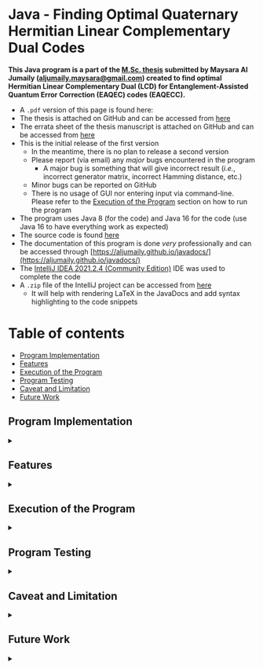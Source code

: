 ﻿[comment]: <> (This is a comment, it will not be included)

# Java - Finding Optimal Quaternary Hermitian Linear Complementary Dual Codes

**This Java program is a part of
the [M.Sc. thesis](https://dr.library.brocku.ca/handle/10464/15405)
submitted by Maysara Al Jumaily (aljumaily.maysara@gmail.com) created to find
optimal Hermitian Linear Complementary Dual (LCD) for Entanglement-Assisted
Quantum Error Correction (EAQEC) codes (EAQECC).**

- A `.pdf` version of this page is found here:
- The thesis is attached on GitHub and can be accessed from
  [here](https://github.com/Aljumaily/javadocs/blob/master/MSc_Thesis_Manuscript_Errata.pdf)
- The errata sheet of the thesis manuscript is attached on GitHub and can be
  accessed from
  [here](https://github.com/Aljumaily/javadocs/blob/master/MSc_Thesis_Manuscript_Errata.pdf)
- This is the initial release of the first version
    - In the meantime, there is no plan to release a second version
    - Please report (via email) any _major_ bugs encountered in the program
        - A major bug is something that will give incorrect result (_i.e._,
          incorrect generator matrix, incorrect Hamming distance, etc.)
    - Minor bugs can be reported on GitHub
    - There is no usage of GUI nor entering input via command-line. Please refer
      to the [Execution of the Program](#execution) section on how to run the
      program
- The program uses Java 8 (for the code) and Java 16 for the code  (use Java 16
  to have everything work as expected)
- The source code is found
  [here](https://github.com/Aljumaily/javadocs/tree/master/hlcd-project)
- The documentation of this program is done _very_ professionally and can be
  accessed
  through [https://aljumaily.github.io/javadocs/](https://aljumaily.github.io/javadocs/)
- The
  [IntelliJ IDEA 2021.2.4 (Community Edition)](https://www.jetbrains.com/idea/download/)
  IDE was used to complete the code
- A `.zip` file of the IntelliJ project can be accessed from
  [here](https://github.com/Aljumaily/javadocs/blob/master/hlcd-project.zip)
    - It will help with rendering LaTeX in the JavaDocs and add syntax
      highlighting to the code snippets

# Table of contents

- [Program Implementation](#implementation)
- [Features](#features)
- [Execution of the Program](#execution)
- [Program Testing](#testing)
- [Caveat and Limitation](#caveatAndLimiation)
- [Future Work](#futureWork)

## Program Implementation <a name="implementation"></a>

<details>
  <summary></summary>

### Quaternary Field

The program focused on Hermitian LCD Quaternary codes. The quaternary digits
used are: $0$, $1$, $\omega$ and $\overline{\omega}$, provided that
$\overline{\omega} = \omega + 1 = \omega^2$ and $\omega^3 = 1$. Here are the
addition, multiplication, division and conjugation tables in base 4 (note that
adding in base $4$ is the same as subtracting in base $4$):
<blockquote>
<details>
  <summary>The addition (and subtraction) table</summary>

| $+$ | $0$ | $1$ | $\omega$ | $\overline{\omega}$ |
| --- | --- | --- | --- | --- |
| $0$ | $0$ | $1$ | $\omega$ | $\overline{\omega}$ |
| $1$ | $1$ | $0$ | $\overline{\omega}$ | $\omega$ |
| $\omega$ | $\omega$ | $\overline{\omega}$ | $0$ | $1$ |
| $\overline{\omega}$ | $\overline{\omega}$ | $\omega$ | $1$ | $0$ |

</details>

</blockquote>

<blockquote>
<details>
  <summary>The multiplication table</summary>

| $\times$ | $0$ | $1$ | $\omega$ | $\overline{\omega}$ |
| --- | --- | --- | --- | --- |
| $0$ | $0$ | $0$ | $0$ | $0$ |
| $1$ | $0$ | $1$ | $\omega$ | $\overline{\omega}$ |
| $\omega$ | $0$ | $\omega$ | $\overline{\omega}$ | $1$ |
| $\overline{\omega}$ | $0$ | $\overline{\omega}$ | $1$ | $\omega$ |

</details>

</blockquote>

<blockquote>
<details>
  <summary>The division table</summary>

| $\div$ | $0$ | $1$ | $\omega$ | $\overline{\omega}$ |
| --- | --- | --- | --- | --- |
| $0$ | -- | $0$ | $0$ | $0$ |
| $1$ | -- | $1$ | $\overline{\omega}$ | $\omega$ |
| $\omega$ | -- | $\omega$ | $1$ | $\overline{\omega}$ |
| $\overline{\omega}$ | -- | $\overline{\omega}$ | $\omega$ | $1$ |

</details>

</blockquote>

<blockquote>
<details>
  <summary>The conjugation of the elements</summary>

| $x$ | $x^\dagger$ |
| --- | --- |
| $0$ | $0$ |
| $1$ | $1$ |
| $\omega$ | $\overline{\omega}$ |
| $\overline{\omega}$ | $\omega$ |

</details>

</blockquote>

<blockquote>
<details>
  <summary>The digital representation of quaternary elements in code</summary>

| $x$ | Decimal | Binary |
| --- | --- | --- |
| $0$ | $0$ | $00$ |
| $1$ | $1$ | $01$ |
| $\omega$ | $2$ | $10$ |
| $\overline{\omega}$ | $3$ | $11$ |

</details>

</blockquote>

### Java Implementation

- A `long`, which is 64-bit two's complement integer, is used to represent a
  vector/codeword in the program
- A matrix is a 1-D array of `long`s
- All operations on vectors and matrices are done through binary manipulation
- The default constructors of classes in `hlcd.parameters` are hardcoded with
  initial values in the case where the parameters are not explicitly specified

The two crucial parameters are found in `hlcd.parameters.CodeParameters`. They
are `appendIdentity` and `restrictCodewordGeneration`. Both should always
be `true`. Appending the identity will cut down the search space as any
generator matrix can be written in standard form
$\left[\begin{array}{c|c}I & P\end{array}\right]$, where $I$ is the identity
matrix and $P$ is some other matrix. Placing a restriction on the codeword
generation will further cut down the search space. It will hard code the top row
to the appropriate number of $1$'s. Also, it will generate a subvector (defined
next) where the first nonzero element from the left side is $1$. In the program,
a _subvector_ or _subcodeword_ refers to the right-side of the vector _without_
appending the portion found in the identity matrix. The class
`hlcd.operations.VectorGenerator` goes into this further in the documentation.

### The mechanics of the program

The classes `hlcd.operations.VectorGenerator` and `hlcd.linearCode.Code` are the
crucial components of the program.

The `VectorGenerator` class contains the parameters `appendIdentity`
and `restrictCodewordGeneration`. In the case where

- `appendIdentity` is `false` and `restrictCodewordGeneration` is `false`, the
  vector generation will start at vector `0` and increment by `1` until a vector
  that satisfies the minimum weight of the code is found. The
  method `getNextFullVector()` is used to return the next valid vector that
  satisfies the minimum weight. This will continue until all $4^n - 1$ vectors
  have been examined, _i.e._, all vectors in the search space. Then, the program
  will backtrack or conclude there doesn't exist a code with the specified `n`
  , `k` and `d` values when the top row examined all the vectors in search space
    - It is the slowest of all options and its usage is discouraged
- `appendIdentity` is `false` and `restrictCodewordGeneration` is `true`
    - The program will automatically change `appendIdentity` to `true`
- `appendIdentity` is `true` and `restrictCodewordGeneration` is `false`, the
  vector generation will examine $4^{n - k} - 1$ vectors
- `appendIdentity` is `true` and `restrictCodewordGeneration` is `true`
    - The starting vector will consist of `d-1` ones in the subvector of the $P$
      matrix and continues until it examines $4^{n - k - 1} - 1$ vectors
        - At the worst case, the far-left cell in the $P$ matrix will be
          hardcoded to $1$, which will leave us with $n - k - 1$ cells in $P$ to
          increment
    - This is the default case use in `hlcd.parameters.CodeParameters`

Furthermore, in the case where `restrictCodewordGeneration` is `false`, then the
vector generator will traverse through the vectors as expected. However, if it
is set to `true` (and provided that `appendIdentity` is `true` implicitly or
explicitly), then the top row of the generator matrix will be hardcoded to $d-1$
1's in the $P$ submatrix and the $I$ submatrix will contain a single $1$ making
the entire row to have a weight of $d$. For the subsequent rows, the subcodeword
in the $P$ matrix will have the first nonzero element from the left side as
$1$ (_i.e._, not $2$ nor $3$). This will cut down the space search even further.

The `Code` class will use `VectorGenerator` and recursively populate the
generator matrix using the `backtrack(...)` method. Assume both `appendIdentity`
and `restrictCodewordGeneration` are `true`:

- The very top row will be hardcoded
- A call to the `backtrack` method is performed to populate the next row
    - The vector generator will start at the current subvector and checks if the
      same value can be used while appending the identity subvector for the next
      row
        - For example, if the top row is: $\begin{bmatrix} 1 & 0 & 0 & 0 & 1 & 1
          & 1\end{bmatrix}$, then the next vector that will be examined is
          $\begin{bmatrix} 0 & 1 & 0 & 0 & 1 & 1 & 1\end{bmatrix}$, _not_
          $\begin{bmatrix}0 & 1 & 0 & 0 & 1 & 1 & 2\end{bmatrix}$
        - In case $\begin{bmatrix} 0 & 1 & 0 & 0 & 1 & 1 & 1\end{bmatrix}$
          doesn't work, then it will be incremented to the following:
          $\begin{bmatrix}0 & 1 & 0 & 0 & 1 & 1 & 2\end{bmatrix}$
        - This is different from the original
          construction [Masaaki Harada](https://arxiv.org/pdf/1908.00244.pdf)
          used where for $d \ge 3$, the codewords in matrix $P$ cannot be equal
            - There wasn't a proof to prove they have to be strictly less than
- Assume the vector generator returns a vector that satisfies the minimum weight
    - It will be checked with the other four codewords in the code (which are
      the zero vector, the hardcoded vector and the hardcoded vector multiplied
      by $\omega$ as well as $\overline{\omega}$)
    - In the case where the vector is linearly orthogonal, then it will be
      identified as a codeword and will be placed in the generator matrix
        - Assume this is the case, then two rows are populated in the generator
          matrix and 16 codewords are found
        - A recursive call is performed to populate the next row
            - Assume all the possible vectors examined do not yield a valid
              solution
                - Backtrack to the last populated row
                - Find the next row that is larger than the current one
                - Repeat the process
- Continue until all the rows in the generator matrix are populated
    - This will also establish an ordering in the submatrix $P$ where the
      subvector of the top row is the "smallest" value and the subvector of the
      bottom row is the "largest"
- In case there doesn't exist a code, then the generator matrix will either be a
  null matrix or populated with multiple duplicated rows with all-zero vector in
  the bottom row
- A validator would have to be used to ensure some simple properties of the
  generator matrix and code are satisfied such as all the codewords are unique (
  discussed later)

### Speedups

The most frequent operations are finding the minimum weight of vectors and
performing quaternary multiplication of vectors. Finding the weight of a
quaternary vector is different from calculating the number of ones in a `long`.
There needs to be a modification to the traditional approach used. The code
snippet is copied from
[John Bollinger's answer](https://stackoverflow.com/a/65262283/10082415) and
Java's official `Long` class documents.

```java
private byte getWeightEngine(long v){
    v = (v & 0x5555_5555_5555_5555L) | ((v >>> 1) & 0x5555_5555_5555_5555L);
    v -= (v >>> 1) & 0x5555_5555_5555_5555L;
    v = (v & 0x3333_3333_3333_3333L) + ((v >>> 2) & 0x3333_3333_3333_3333L);
    v = (v + (v >>> 4)) & 0x0F0F_0F0F_0F0F_0F0FL;
    v += v >>> 8;
    v += v >>> 16;
    v += v >>> 32;
    return (byte) (v & 0x7f);
}
```

In the program, it is used in `hlcd.operations.HammingWeight`.

Furthermore, the multiplication of element-by-element quaternary vectors uses
binary manipulation rather than a for-loop, which is at least 100 times faster.
The code snippet is copied from
[Mark Dickinson's answer](https://stackoverflow.com/a/68508932/10082415).

```java
public long multiply(long v1, long v2) {
    long a = (v1 >>> 1) & 0x5555_5555_5555_5555L;
    long b = (v2 >>> 1) & 0x5555_5555_5555_5555L;
    return (((v1 & b) ^ (v2 & a)) << 1) ^ (a & b) ^ (v1 & v2);
}
```

In the program, it is used in `hlcd.operations.GF4Operations`.

To find the multiple of a vector:

- Use `0xAAAA_AAAA_AAAA_AAAAL` to multiply a vector by $\omega$
- Use `0xFFFF_FFFF_FFFF_FFFFL` to multiply a vector by $\overline{\omega}$
- The methods `multiplyByScalarTwo(long v)` and `multiplyByScalarThree(long v)`
  take care of this in the `hlcd.operations.GF4Operations` class

### Storing Codewords

A special array is used to store the codewords. Since the maximum array index
java support is `Integer.MAX_VALUE - 8 = 2147483639`, it is not enough to store
more codewords than this. Instead, the class `hlcd.operations.LongArray`
is created which is a 2-D array, an array of arrays. It will create the
appropriate number of 1-D arrays to satisfy the number of codewords to store. By
default, all the cells will be initialized to the value `0`.

</details>

## Features <a name="features"></a>

<details>
  <summary></summary>

The program checks for invalid input and write warnings when it can manage to
continue running the program but change specific components. For example, if a
specific column in the matrix needs to be replaced by another column of larger
dimension, then a warning is displayed and the first appropriate rows are used.

There exists the ability to write the generator matrix and weight enumerator of
the code to a LaTeX file. Also, the generator matrix (along with its transpose,
Hermitian transpose and $G \cdot \overline{G}^T$) to a Matlab file to check the
matrix properties as well as the code object (however, the program doesn't have
a full support to _open_ a `.bin` file).

There are multiple tests implemented to ensure the validity of the program:

- Checks there doesn't exist codewords whose value is 0 other than the all-zero
  vector
    - Java will initialize all the codewords to `0`
- Ensures all the codewords satisfy the minimum distance `d`
- Scans all the codeword to ensure they are unique and there is no duplicates
- Checking the determinant of $G \cdot \overline{G}^T$ is non-zero, which is a
  necessary condition for a code to be considered as a Hermitian LCD
- Uses the generator matrix and replicate the linear combination and ensures the
  codewords of the code matches the replicated set
- Test the Hermitian LCD property which exhaustively loop through all $base^n$
  vectors in the space
    - Highly not recommended being executed because it will take _a lot_ of time
- Allows for lots of options to be passed:
    - Ability to _significantly_ cut down on the search space
    - Choosing the files to be exported
    - Printing on console the specified options
    - Capability to choose the validator tests that should be executed
- The program is _somewhat_ designed to also include other bases

- The program implemented the ability to:
    - Multiply matrices
    - Find the determinant of a matrix using Bareiss Algorithm (a fraction-free
      algorithm)
        - As it is known that a matrix is invertible if its determinant is
          nonzero
    - Find Transpose and Hermitian form of a matrix
    - _Significantly_ reducing the search space by having the vectors generated
      follow a similar construction
      to [Masaaki Harada](https://arxiv.org/pdf/1908.00244.pdf)'s approach
    - Find the weight enumerator of a code
    - Generate LaTeX outputs
    - Validate the code to ensure no bugs have occurred. This includes:
        - All codewords are unique (_i.e._, there are no duplicates of
          codewords)
        - Ensure all the codewords have valid weights (_i.e._, the minimum
          distance of the code is satisfied)
        - Checking the determinant of $G \cdot \overline{G}^T$ is non-zero (a
          necessary condition for a Hermitian LCD code)
        - Ensure there are no zero vectors other than the all-zero codeword (
          this is used because Java will initialize all the codewords to `0`)
        - The ability to replicate the codewords found by using the generator
          matrix and find all linear combinations again
            - The default set of codewords and the duplicated one _must_ match
        - A way to ensure the Hermitian LCD property is satisfied
            - This is **not** recommended executing at all because it will go
              through all the $4^n$ possible vectors in the space

</details>

## Execution of the Program <a name="execution"></a>

<details>
  <summary></summary>

- First, ensure to hardcode the appropriate paths found in the `hlcd.Paths`
  class
    - There are two variables to handle: `DEFAULT_PATH` and `PARAMETERS_PATH`
    - `DEFAULT_PATH` will specify where the output file will be written in
        - It can be empty and the directory where the project is being executed
          will be used as the default location
    - `PARAMETERS_PATH` specifies the list of parameters that needs to be
      executed (a `.txt` file) along with the directory location, filename
      and `.txt` extension
        - The program will crash and an error message will be displayed if the
          file isn't found
- Executing the program can be done through the `hlcd.run` package
- To run a _single_ parameter using the _simple_ version of the program,
  run `SimpleExecutor` and ensure to specify the appropriate `n`, `k`
  and `d` values found in the constructor
- To run a _single_ parameter using the _complex_ version of the program,
  run `ComplexExecutor` and ensure to specify the appropriate `n`, `k`
  and `d` values found in the constructor along with all the other parameters of
  the program
- Both `SimpleExecutor` and `ComplexExecutor` _do not_
  use `PARAMETERS_PATH` as a single parameter is being tested
- To run _multiple_ parameters, run `ListExecutor` and ensure the parameter list
  file and `PARAMETERS_PATH` are setup correctly (an example of the parameter
  list can be found
  [here](https://github.com/Aljumaily/javadocs/blob/master/hlcd-project/src/optimalParameters.txt))

### Setting up the IntelliJ project:

- As mentioned earlier, the `.zip` file of the project can be found
  [here](https://github.com/Aljumaily/javadocs/blob/master/hlcd-project.zip)
- Once downloaded, open the `.zip` file and extract the single folder found onto
  the Desktop
- Open IntelliJ
    - To open a project, use the shortcut <kbd>CTRL + SHIFT + O</kbd> or
      manually go to File &#8594; Open &#8594; navigate to Desktop and IntelliJ
      should automatically identify it as a project
    - Select it with a single left-click and press the OK button
    - In case a popup window asks to trust the project, trust the project

### Generating JavaDocs with LaTeX and Syntax Highlighting

This explains how to generate JavaDoc using IntelliJ.

- Surround \LaTeX input using `\( ... \)`, _not_ using dollar signs
    - For example, writing will yield `\(e^{i \pi} = -1\)`
      renders <img src="https://render.githubusercontent.com/render/math?math=e^{i \pi} = -1">
- To generate the default JavaDoc (use the shortcut <kbd>CTRL + G</kbd>) or
  navigate to Tools &#8594; Generate JavaDoc
- To generate customized Javadocs, download the `stylesheet.css` file from
  [here](https://github.com/Aljumaily/javadocs/blob/master/hlcd-project/out/production/hlcd-project/javadocs-tools/stylesheet.css)
  then create a file named `options` without an extension (can find the file
  used from here). Write the following in `options` and make sure each option is
  a single line without a linebreak (note that the file paths are absolute using
  Windows but refer to the
  [official documents](docs.oracle.com/javase/9/javadoc/javadoc-command.htm) for
  other operating systems and pay close attention to `\\` and `//` versus `\`
  and `/`):
    - There is a
      [bug](https://intellij-support.jetbrains.com/hc/en-us/requests/3963028)
      in IntelliJ regarding using relative path, instead, just use absolute path
  ```
  -use
  -splitindex
  --main-stylesheet "C:\\hlcd-project\\src\\javadocs-tools\\stylesheet.css"
  -doctitle "<h1>Hermitian Linear Complementary Dual Codes</h1>"
  -windowtitle 'HLCD Javadoc'
  -bottom '<div style="text-align:center"><img alt="Creative Commons License" style="border-width:0" src="https://i.creativecommons.org/l/by-nc-sa/4.0/88x31.png"/><br/>This work is licensed under a <a target="_blank" href="http://creativecommons.org/licenses/by-nc-sa/4.0/">Creative Commons Attribution-NonCommercial-ShareAlike 4.0 International License</a>.<br/>first name last name &copy; year<br/></div>'
  -overview "C:\\hlcd-project\\src\\javadocs-tools\\overview.html"
  --allow-script-in-comments -header "<script id="MathJax-script" async src="https://cdn.jsdelivr.net/npm/mathjax@3/es5/tex-mml-chtml.js">MathJax = {tex: { inlineMath: [['\\\\(', '\\\\)']], displayMath: [['\\\\[', '\\\\]'], ['\\begin{equation}', '\\end{equation}']], digits: /^(?:[0-9]+(?:\\{,\\}[0-9]{3})*(?:\\.[0-9]*)?|\\.[0-9]+)/,}};</script>"
  ```
    - To generate the actual files of JavaDoc (use the shortcut <kbd>CTRL +
      G</kbd>) or navigate to Tools &#8594; Generate JavaDoc and type the
      following in the
      _Other command line
      arguments_: `@"C:\hlcd-project\src\javadocs-tools\options"`
    - In the generated Javadoc folder, there is a `script.js` file. Open it and
      at the very end, append the code found in `syntax-highlighter.txt` that is
      accessed
      from [here](https://github.com/Aljumaily/javadocs/blob/master/hlcd-project/out/production/hlcd-project/javadocs-tools/syntax-highlighter.txt)

</details>

## Program Testing <a name="testing"></a>

<details>
  <summary></summary>

The testing of this program can be found in the package `hlcd.testing`. It
contains two different tests. The first uses Matlab for confirmation and the
other uses Java.

### Operations Tester

The operations of the program are tested and compared to what Matlab generates.
It will test the modified Bareiss Algorithm for finding the determinant of a
matrix as well as matrix multiplication. The Matlab files are generated to be
_manually_ opened in Matlab and executed. It is not done automatically. This
assumes that Matlab is installed on the computer. It is not recommended to use
Matlab's online version because files with gigabytes in size can be generated.

The test `hlcd.testing.matlabChecker.MatlabDeterminantTester` will generate
matlab(s) files and matrices to test the determinant found based on the instance
variables: `path`, `runs`, `iterations`, `minSize` and `maxSize`. To execute the
Matlab files generated, run `matlab_determinant_script_execution.m` that is
found along with the files generated.

The test `hlcd.testing.matlabChecker.MatlabMatrixTester` will generate matlab(
s) files and matrices to test matrix operation (transpose, Hermitian transpose
and matrix multiplication) based on the instance variables: `path`, `runs`,
`iterations`, `minSize` and `maxSize`. To execute the Matlab files generated,
run `matlab_matrix_multiplication_script_execution.m` that is found along with
the files generated.

### Optimization Tester

The optimizations of the program are thoroughly tested. Everything here is
benchmarked as well.

The first is testing the code for finding the weight of quaternary vectors. The
optimal approach is used in the program and slow approach uses a for-loop and
iteratively finds the weight. Both are compared and should return the same
output. There is the possibility to randomly generate vectors for testing or
selecting specific vectors instead.

The last test is checking whether the multiplication of quaternary vectors is
valid. Similar to the first test, this will compare the optimal approach used in
this program with the slow approach that uses a for-loop. Both results are
compared and should be equal.

The last test focuses on accessing matrix cell. Since a matrix is defined as 1-D
array, accessing and/or setting a specific cell is done via binary manipulation.
A random matrix will be created as well as another null matrix with equal
dimension. The null matrix will be populated with the cells of the random
matrix. This will get and set cells. At the end, the two matrices are should be
equal and the rows of the matrices (which are `long`s) are checked.

### Bug in Matlab

A significant bug has been encountered in Matlab. Even in the latest version
R2021b Update 2 (9.11.0.1847648) Dec 31 2021. The Hermitian Transpose of a
matrix doesn't work when the specified matrix is a part of
the [Galois Field](https://www.mathworks.com/help/comm/ref/gf.html) package in
the [Communications Toolbox](https://www.mathworks.com/help/comm/). Once
applied, only the transpose will be applied, _not_ the Hermitian portion. In
essence, applying the Hermitian property on quaternary elements will keep $0$
and $1$ unchanged but swaps $\omega$ with $\overline{\omega}$ and vice-versa.
Here is a code snippet to encounter the bug:

```matlab
q = 2;
m = gf ( [
  0 0 0 0
  1 1 1 1
  2 2 2 2
  3 3 3 3
  0 1 2 3
] , q);

ctranspose(m)
```

Adding `.^2` will square each element in the matrix. In quaternary logic, $0^2 =
0 \cdot 0 = 0$, $1^2 = 1 \cdot 1 = 1$, $2^2 = 2 \cdot 2 = 3$ and $3^2 = 3 \cdot
3 = 2$, provided that $\omega = 2$ and $\overline{\omega} = 3$. Here is the
correct code snippet that overcomes the bug:

```matlab
q = 2;
m = gf ( [
  0 0 0 0
  1 1 1 1
  2 2 2 2
  3 3 3 3
  0 1 2 3
] , q);

ctranspose(m.^2)
```

</details>

## Caveat and Limitation <a name="caveatAndLimiation"></a>

<details>
  <summary></summary>

- Only base 4 Hermitian LCD codes are tested, but we can simply expand to
  ordinary quaternary codes
    - This will not use the Bareiss Algorithm and require the modification of
      the base case in the `backtrack` method under `hlcd.linearCode.Code`
    - Reaching `r >= K` will yield a valid quaternary code, there is no need to
      check for whether the matrix is invertible
    - The code snippet is:

```java
if (r >= K) {
    if (matrix.getGPrime().isInvertible()) {
        return true;
    } else {
        matrix.setRow((byte) (r - 1), 0);
        return false;
    }
}
```

- The minimum distance that can be used here is `d >= 3`. The program doesn't
  support minimum distances of `d = 2` or `d = 1`, due to the `appendIdentity`
  and `restrictCodewordGeneration` parameters
    - Maybe the logic of `hlcd.operation.VectorGenerator` can be modified to
      include all values of `d`

- Binary codes are implemented but not completely tested
- In the case where the filepath specified doesn't exist, the program will still
  execute, show no warnings but will **not** create the files
    - Make sure to test the with simple codes such as $\left[ 7, 4, 3 \right]$
- There doesn't exist a GUI
- Running the code requires to programmatically change the values of the source
  code
    - On the bright side, the change is simple and is outlined in the execution
      section
- No library is created because of the hardcoding of paths, parameters, etc.
- There is an option of multithreading and has been implemented but cannot be
  used because it wasn't tested thoroughly

</details>

## Future Work <a name="futureWork"></a>

<details>
  <summary></summary>

- Include a way to obtain the parity-check matrix from the generator matrix that
  is in standard form
- Open the generated `.bin` files and continue the program execution from there
- Implement binary LCD and quaternary LCD (quaternary _Hermitian_ LCD is what
  this program implemented)
- Include support to codes with minimum distance $1$ or $2$
- Add GUI to make the program more user-friendly
- Complete all the TODO suggestions in the code (there are about ten)
- Include a multithreading option where it is used when the check of whether a
  vector is linearly orthogonal to other codewords is being performed
- Instead of using an array to store the combination, implement the option for
  not using an array and recalculating the linear combinations each time. It
  will consume more time but there wouldn't be the need to have about 10 million
  gigabytes of RAM when `k = 25`
- A more significant addon is to use 128-bit vectors which would be a
  combination of two `long`s to represent a single vector. That way, we can
  increase the maximum `n` value to about $60$
    - Don't use objects to represent a vector, stay with using simple
      `long`s
    - They will consume a lot of extra space (with the assumption that a
      combination array is being used)
    - Even-numbered indices in the generator matrix and combination array
      represent the beginning of a codeword whereas the odd-numbered indices
      represent the second portion of the same vector
- Instead of using Java for 128-bit codewords, you can use C/C++ and reply on
  GCC 4.6 or later
    - Use `unsigned __int128` as the type
        - Ensure the processor in the machine supports this kind of variable
    - It requires to translate everything into C/C++

</details>

